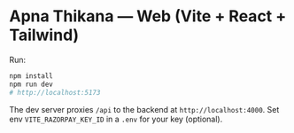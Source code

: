 # Apna Thikana — Web (Vite + React + Tailwind)

Run:
```bash
npm install
npm run dev
# http://localhost:5173
```
The dev server proxies `/api` to the backend at `http://localhost:4000`.
Set env `VITE_RAZORPAY_KEY_ID` in a `.env` for your key (optional).